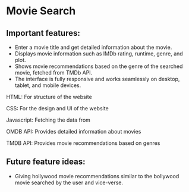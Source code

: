 # Movie Search
## Important features:
- Enter a movie title and get detailed information about the movie.
- Displays movie information such as IMDb rating, runtime, genre, and plot.
- Shows movie recommendations based on the genre of the searched movie, fetched from TMDb API.
- The interface is fully responsive and works seamlessly on desktop, tablet, and mobile devices.

HTML: For structure of the website

CSS: For the design and UI of the website

Javascript: Fetching the data from 

OMDB API: Provides detailed information about movies

TMDB API: Provides movie recommendations based on genres


## Future feature ideas:
- Giving hollywood movie recommendations similar to the bollywood movie searched by the user and vice-verse.
